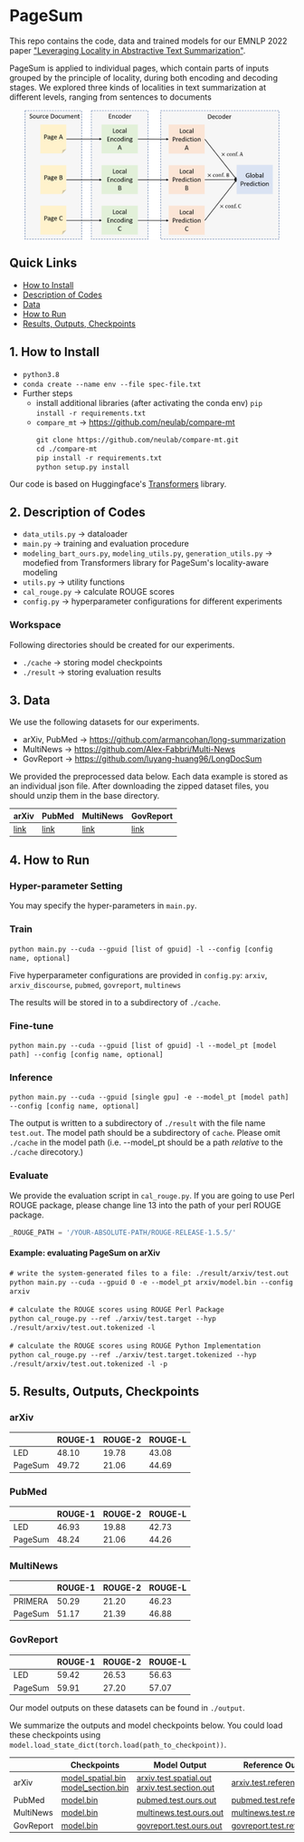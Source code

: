 # PageSum

This repo contains the code, data and trained models for our EMNLP 2022 paper ["Leveraging Locality in Abstractive Text Summarization"](https://arxiv.org/abs/2205.12476).

PageSum is applied to individual pages, which contain parts of inputs grouped by the principle of locality, during both encoding and decoding stages.
We explored three kinds of localities in text summarization at different levels, ranging from sentences to documents

<div  align="center">
 <img src="model.png" width = "450" alt="d" align=center />
</div>

## Quick Links

- [How to Install](#1-how-to-install)
- [Description of Codes](#2-description-of-codes)
- [Data](#3-data)
- [How to Run](#4-how-to-run)
- [Results, Outputs, Checkpoints](#5-results-outputs-checkpoints)

## 1. How to Install

- `python3.8`
- `conda create --name env --file spec-file.txt`
- Further steps
    - install additional libraries (after activating the conda env) `pip install -r requirements.txt`
    - `compare_mt` -> https://github.com/neulab/compare-mt
        ```console
        git clone https://github.com/neulab/compare-mt.git
        cd ./compare-mt
        pip install -r requirements.txt
        python setup.py install
        ```
Our code is based on Huggingface's [Transformers](https://github.com/huggingface/transformers) library. 

## 2. Description of Codes
- `data_utils.py` -> dataloader
- `main.py` -> training and evaluation procedure
- `modeling_bart_ours.py`, `modeling_utils.py`, `generation_utils.py` -> modefied from Transformers library for PageSum's locality-aware modeling
- `utils.py` -> utility functions
- `cal_rouge.py` -> calculate ROUGE scores
- `config.py` -> hyperparameter configurations for different experiments

### Workspace
Following directories should be created for our experiments.
- `./cache` -> storing model checkpoints
- `./result` -> storing evaluation results

## 3. Data

We use the following datasets for our experiments.

- arXiv, PubMed -> https://github.com/armancohan/long-summarization
- MultiNews -> https://github.com/Alex-Fabbri/Multi-News
- GovReport -> https://github.com/luyang-huang96/LongDocSum

We provided the preprocessed data below. Each data example is stored as an individual json file. 
After downloading the zipped dataset files, you should unzip them in the base directory.

| arXiv    | PubMed  | MultiNews | GovReport |
|----------|---------|---------|---------|
| [link](https://drive.google.com/file/d/1ExuMA5soYKRHLtKeApaPeV8tqMTvLkrO/view?usp=sharing)     | [link](https://drive.google.com/file/d/1SatQMmIURjD2OuP4U6h2V7HZD_k_TdS-/view?usp=sharing)   | [link](https://drive.google.com/file/d/1Yr-G-9-BJiMlNqBPZ3Rbisyz80PPKhqW/view?usp=sharing)   | [link](https://drive.google.com/file/d/15xyK85n2cTu8-aqxlCRsH0r6-RXAyVKg/view?usp=sharing)   |

## 4. How to Run

### Hyper-parameter Setting
You may specify the hyper-parameters in `main.py`.
### Train
```
python main.py --cuda --gpuid [list of gpuid] -l --config [config name, optional]
```
Five hyperparameter configurations are provided in `config.py`: 
`arxiv`, `arxiv_discourse`, `pubmed`, `govreport`, `multinews`

The results will be stored in to a subdirectory of `./cache`.

### Fine-tune
```
python main.py --cuda --gpuid [list of gpuid] -l --model_pt [model path] --config [config name, optional]
```
### Inference
```
python main.py --cuda --gpuid [single gpu] -e --model_pt [model path] --config [config name, optional]
```
The output is written to a subdirectory of `./result` with the file name `test.out`. The model path should be a subdirectory of `cache`. Please omit `./cache` in the model path (i.e. --model_pt should be a path *relative* to the `./cache` direcotory.) 

### Evaluate

We provide the evaluation script in `cal_rouge.py`. If you are going to use Perl ROUGE package, please change line 13 into the path of your perl ROUGE package.
```python
_ROUGE_PATH = '/YOUR-ABSOLUTE-PATH/ROUGE-RELEASE-1.5.5/'
```

#### Example: evaluating PageSum on arXiv
```console
# write the system-generated files to a file: ./result/arxiv/test.out
python main.py --cuda --gpuid 0 -e --model_pt arxiv/model.bin --config arxiv

# calculate the ROUGE scores using ROUGE Perl Package
python cal_rouge.py --ref ./arxiv/test.target --hyp ./result/arxiv/test.out.tokenized -l

# calculate the ROUGE scores using ROUGE Python Implementation
python cal_rouge.py --ref ./arxiv/test.target.tokenized --hyp ./result/arxiv/test.out.tokenized -l -p
```

## 5. Results, Outputs, Checkpoints

### arXiv
|          | ROUGE-1 | ROUGE-2 | ROUGE-L |
|----------|---------|---------|---------|
| LED     | 48.10   | 19.78   | 43.08   |
| PageSum     | 49.72   | 21.06   | 44.69   |

### PubMed
|          | ROUGE-1 | ROUGE-2 | ROUGE-L |
|----------|---------|---------|---------|
| LED  | 46.93   | 19.88  | 42.73   |
| PageSum     | 48.24   | 21.06   | 44.26   |

### MultiNews
|          | ROUGE-1 | ROUGE-2 | ROUGE-L |
|----------|---------|---------|---------|
| PRIMERA  | 50.29   | 21.20 | 46.23   |
| PageSum     | 51.17   | 21.39   | 46.88   |

### GovReport
|          | ROUGE-1 | ROUGE-2 | ROUGE-L |
|----------|---------|---------|---------|
| LED  | 59.42   | 26.53  | 56.63   |
| PageSum     | 59.91   | 27.20  | 57.07   |



Our model outputs on these datasets can be found in `./output`.

We summarize the outputs and model checkpoints below.
You could load these checkpoints using `model.load_state_dict(torch.load(path_to_checkpoint))`.

|          | Checkpoints | Model Output | Reference Output |
|----------|---------|---------|---------|
| arXiv    | [model_spatial.bin](https://drive.google.com/file/d/1szFPXJDmXXCtHrSgRDituzABR29JxBqX/view?usp=sharing) <br> [model_section.bin](https://drive.google.com/file/d/1x3mj6zCCUoQ5P9IYIrFK53sIS4rOChGu/view?usp=sharing) | [arxiv.test.spatial.out](output/arxiv.test.spatial.out) <br> [arxiv.test.section.out](output/arxiv.test.section.out) | [arxiv.test.reference](output/arxiv.test.reference)  |
| PubMed    | [model.bin](https://drive.google.com/file/d/1EimoIDdGne1xak2lmKcmgMvj9p-EDjsE/view?usp=sharing) | [pubmed.test.ours.out](output/pubmed.test.ours.out) | [pubmed.test.reference](output/pubmed.test.reference)  |
| MultiNews    | [model.bin](https://drive.google.com/file/d/118dblnyZ8Cl-DX_0vlJqHtpgJruFYQCW/view?usp=sharing) | [multinews.test.ours.out](output/multinews.test.ours.out) | [multinews.test.reference](output/multinews.test.reference)  |
| GovReport    | [model.bin](https://drive.google.com/file/d/1BQoZu69w6IM-o4T_zJtVocw5a5VkvaoX/view?usp=sharing) | [govreport.test.ours.out](output/govreport.test.ours.out) | [govreport.test.reference](output/govreport.test.reference)  |
